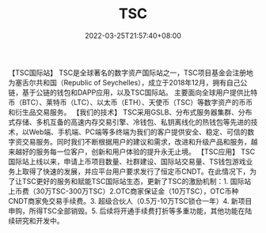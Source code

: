 ﻿---
weight: 
title: "TSC"
description: "TSC是全球著名的数字资产国际站之一，TSC项目基金会注册地为塞舌尔共和国（Republic of Seychelles）"
date: 2022-03-25T21:57:40+08:00
lastmod: 2022-03-25T16:45:40+08:00
draft: false
authors: ["Metabd"]
featuredImage: "tsc.webp"
link: ""
tags: ["交易所","TSC"]
categories: ["navigation"]
navigation: ["交易所"]
lightgallery: true
toc: true
pinned: false
recommend: false
recommend1: false
---
【TSC国际站】
TSC是全球著名的数字资产国际站之一，TSC项目基金会注册地为塞舌尔共和国（Republic of Seychelles），成立于2018年12月，拥有自己公链，基于公链的钱包和DAPP应用，以及TSC国际站。
主要面向全球用户提供比特币（BTC）、莱特币（LTC）、以太币（ETH）、天使币（TSC）等数字资产的币币和衍生品交易服务。
【我们的技术】
TSC采用GSLB、分布式服务器集群、分布式存储、多机互备的高速内存交易引擎、冷钱包、私钥离线化的热钱包等先进的技术，以Web端、手机端、PC端等多终端为我们的客户提供安全、稳定、可信的数字资交易服务。同时我们不断根据用户的建议和需求，改进和升级产品和服务，越来越好的服务每一位客户，创新和用户体验的提升永无止境。
【TSC应用】
TSC国际站上线以来，申请上币项目数量、社群建设、国际站交易量、TS钱包游戏业务上取得了快速的发展，并应平台用户要求发行了恒定币CNDT。在此情况下，为了让TSC更好的服务和赋能TSC国际站生态，更新了TSC的激励机制：1. 国际站上币费（30万TSC-300万TSC）2.OTC商家保证金（10万TSC），OTC币种CNDT商家免交易手续费。3. 超级合伙人（0.5万-10万TSC锁仓一年）4. 新项目申购，所得TSC全部销毁。5. 后续将开通手续费打折等多重功能，其他功能在陆续研究和开发中。
